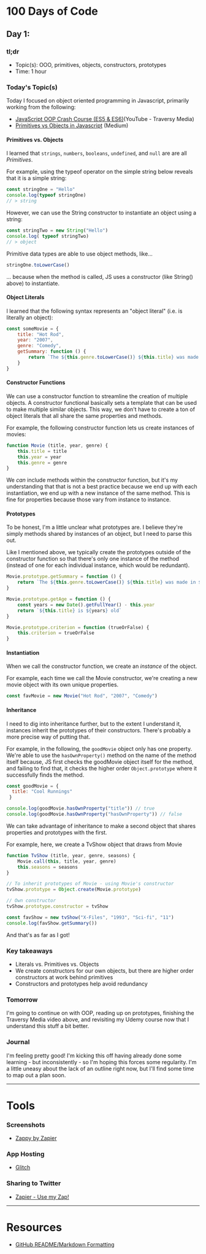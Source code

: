 # 100 Days of Code

## Day 1:

### tl;dr
- Topic(s): OOO, primitives, objects, constructors, prototypes
- Time: 1 hour

### Today's Topic(s)

Today I focused on object oriented programming in Javascript, primarily working from the following:
- [JavaScript OOP Crash Course (ES5 & ES6)](https://youtu.be/vDJpGenyHaA)(YouTube - Traversy Media)
- [Primitives vs Objects in Javascript](https://blog.mavenhive.in/primitives-vs-objects-in-javascript-1bd9fc0b8fcd) (Medium)

#### Primitives vs. Objects

I learned that `strings`, `numbers`, `booleans`, `undefined`, and `null` are are all *Primitives*.

For example, using the typeof operator on the simple string below reveals that it is a simple string:

```javascript
const stringOne = "Hello"
console.log(typeof stringOne)
// > string
```
However, we can use the String constructor to instantiate an object using a string:

```javascript
const stringTwo = new String("Hello")
console.log( typeof stringTwo)
// > object
```
Primitive data types are able to use object methods, like...

```javascript
stringOne.toLowerCase()
```
... because when the method is called, JS uses a constructor (like String() above) to instantiate.

#### Object Literals

I learned that the following syntax represents an "object literal" (i.e. is literally an object):
```javascript
const someMovie = {
    title: "Hot Rod",
    year: "2007",
    genre: "Comedy",
    getSummary: function () {
        return `The ${this.genre.toLowerCase()} ${this.title} was made in ${this.year}`
    }
}
```

#### Constructor Functions

We can use a constructor function to streamline the creation of multiple objects. A constructor functional basically sets a template that can be used to make multiple similar objects. This way, we don't have to create a ton of object literals that all share the same properties and methods. 

For example, the following constructor function lets us create instances of movies:

```javascript
function Movie (title, year, genre) {
    this.title = title
    this.year = year
    this.genre = genre
}
```
We *can* include methods within the constructor function, but it's my understanding that that is not a best practice because we end up with each instantiation, we end up with a new instance of the same method. This is fine for properties because those vary from instance to instance. 

#### Prototypes

To be honest, I'm a little unclear what prototypes are. I believe they're simply methods shared by instances of an object, but I need to parse this out. 

Like I mentioned above, we typically create the prototypes outside of the constructor function so that there's only one instance of the method (instead of one for each individual instance, which would be redundant). 

```javascript
Movie.prototype.getSummary = function () {
    return `The ${this.genre.toLowerCase()} ${this.title} was made in ${this.year}`
}

Movie.prototype.getAge = function () {
    const years = new Date().getFullYear() - this.year
    return `${this.title} is ${years} old`
}

Movie.prototype.criterion = function (trueOrFalse) {
    this.criterion = trueOrFalse
}
```

#### Instantiation

When we call the constructor function, we create an *instance* of the object.

For example, each time we call the Movie constructor, we're creating a new movie object with its own unique properties.

```javascript
const favMovie = new Movie("Hot Rod", "2007", "Comedy")
```

#### Inheritance

I need to dig into inheritance further, but to the extent I understand it, instances inherit the prototypes of their constructors. There's probably a more precise way of putting that. 

For example, in the following, the `goodMovie` object only has one property. We're able to use the `hasOwnProperty()` method on the name of the method itself because, JS first checks the goodMovie object itself for the method, and failing to find that, it checks the higher order `Object.prototype` where it successfully finds the method.

```javascript
const goodMovie = {
  title: "Cool Runnings"
 }

console.log(goodMovie.hasOwnProperty("title")) // true
console.log(goodMovie.hasOwnProperty("hasOwnProperty")) // false
```

We can take advantage of inheritance to make a second object that shares properties and prototypes with the first. 

For example, here, we create a TvShow object that draws from Movie

```javascript
function TvShow (title, year, genre, seasons) {
    Movie.call(this, title, year, genre)
    this.seasons = seasons
}

// To inherit prototypes of Movie - using Movie's constructor
tvShow.prototype = Object.create(Movie.prototype)

// Own constructor
tvShow.prototype.constructor = tvShow

const favShow = new tvShow("X-Files", "1993", "Sci-fi", "11")
console.log(favShow.getSummary())
```

And that's as far as I got!

### Key takeaways

- Literals vs. Primitives vs. Objects
- We create constructors for our own objects, but there are higher order constructors at work behind primitives
- Constructors and prototypes help avoid redundancy

### Tomorrow

I'm going to continue on with OOP, reading up on prototypes, finishing the Traversy Media video above, and revisiting my Udemy course now that I understand this stuff a bit better.

### Journal

I'm feeling pretty good! I'm kicking this off having already done some learning - but inconsistently - so I'm hoping this forces some regularity. I'm a little uneasy about the lack of an outline right now, but I'll find some time to map out a plan soon.

***

# Tools

### Screenshots

- [Zappy by Zapier](https://zapier.com/zappy)

### App Hosting

- [Glitch](https://glitch.com/)

### Sharing to Twitter

- [Zapier - Use my Zap!](https://zapier.com/shared/cbe12a740d6834e452513ff4064d4bdd90eb5029)

***

# Resources

- [GitHub README/Markdown Formatting](https://docs.github.com/en/enterprise/2.20/user/github/writing-on-github/basic-writing-and-formatting-syntax#quoting-code)

<!-- TEMPLATE -->

<!-- https://www.markdownguide.org/basic-syntax -->
<!--
## Day #:
### tl;dr
- Topic(s):
- Time:
### Today's Topic(s)
### Key takeaways
### Tomorrow
### Journal
```javascript
const test = function () {
  console.log("eh?")
}
```
-->
